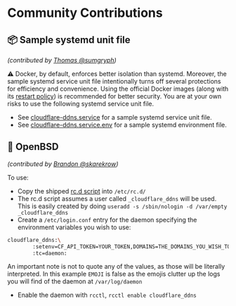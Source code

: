 # Community Contributions

## 📦 Sample systemd unit file

_(contributed by [Thomas @sumgryph](https://github.com/symgryph))_

⚠️ Docker, by default, enforces better isolation than systemd. Moreover, the sample systemd service unit file intentionally turns off several protections for efficiency and convenience. Using the official Docker images (along with its [restart policy](https://docs.docker.com/engine/reference/run/#restart-policies---restart)) is recommended for better security. You are at your own risks to use the following systemd service unit file.

- See [cloudflare-ddns.service](./linux/cloudflare-ddns.service) for a sample systemd service unit file.
- See [cloudflare-ddns.service.env](./linux/cloudflare-ddns.service.env) for a sample systemd environment file.

## 🐡 OpenBSD

_(contributed by [Brandon @skarekrow](https://github.com/skarekrow))_

To use:
- Copy the shipped [rc.d script](./openbsd/cloudflare_ddns) into `/etc/rc.d/`
- The rc.d script assumes a user called `_cloudflare_ddns` will be used. This is easily created by doing `useradd -s /sbin/nologin -d /var/empty _cloudflare_ddns`
- Create a `/etc/login.conf` entry for the daemon specifying the environment variables you wish to use:

```sh
cloudflare_ddns:\
        :setenv=CF_API_TOKEN=YOUR_TOKEN,DOMAINS=THE_DOMAINS_YOU_WISH_TO_USE,EMOJI=false:\
        :tc=daemon:

```

An important note is not to quote any of the values, as those will be literally interpreted. In this example `EMOJI` is false as the emojis clutter up the logs you will find of the daemon at `/var/log/daemon`
- Enable the daemon with `rcctl`, `rcctl enable cloudflare_ddns`
